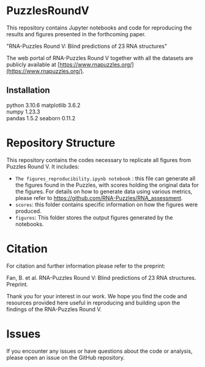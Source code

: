 # PuzzlesRoundV

This repository contains Jupyter notebooks and code for reproducing the results and figures presented in the forthcoming paper.

"RNA-Puzzles Round V: Blind predictions of 23 RNA structures"

The web portal of RNA-Puzzles Round V together with all the datasets are publicly available at [https://www.rnapuzzles.org/](https://www.rnapuzzles.org/).

## Installation
python                    3.10.6
matplotlib                3.6.2   
numpy                     1.23.3    
pandas                    1.5.2
seaborn                   0.11.2   

# Repository Structure
This repository contains the codes necessary to replicate all figures from Puzzles Round V. It includes:

- `The figures_reproducibility.ipynb notebook` : this file can generate all the figures found in the Puzzles, with scores holding the original data for the figures. For details on how to generate data using various metrics, please refer to https://github.com/RNA-Puzzles/RNA_assessment.
- `scores`: this folder contains specific information on how the figures were produced.
- `figures`: This folder stores the output figures generated by the notebooks.

# Citation
For citation and further information please refer to the preprint:

Fan, B. et al. RNA-Puzzles Round V: Blind predictions of 23 RNA structures. Preprint.

Thank you for your interest in our work. We hope you find the code and resources provided here useful in reproducing and building upon the findings of the RNA-Puzzles Round V.

# Issues
If you encounter any issues or have questions about the code or analysis, please open an issue on the GitHub repository.

  
